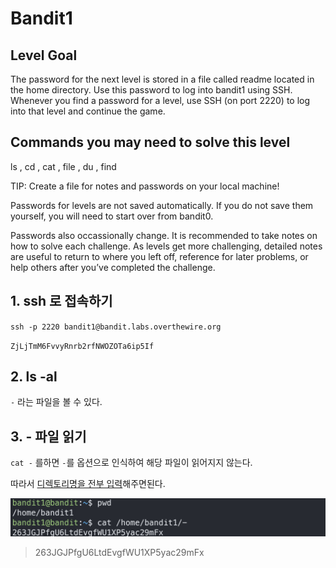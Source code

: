 # Bandit1

## Level Goal
The password for the next level is stored in a file called readme located in the home directory. Use this password to log into bandit1 using SSH. Whenever you find a password for a level, use SSH (on port 2220) to log into that level and continue the game.

## Commands you may need to solve this level
ls , cd , cat , file , du , find

TIP: Create a file for notes and passwords on your local machine!

Passwords for levels are not saved automatically. If you do not save them yourself, you will need to start over from bandit0.

Passwords also occassionally change. It is recommended to take notes on how to solve each challenge. As levels get more challenging, detailed notes are useful to return to where you left off, reference for later problems, or help others after you’ve completed the challenge.
## 1. ssh 로 접속하기
`ssh -p 2220 bandit1@bandit.labs.overthewire.org`

`ZjLjTmM6FvvyRnrb2rfNWOZOTa6ip5If`

## 2. ls -al 
`-` 라는 파일을 볼 수 있다.

## 3. - 파일 읽기

`cat -` 를하면 `-`를 옵션으로 인식하여 해당 파일이 읽어지지 않는다.

따라서 <ins>디렉토리명을 전부 입력</ins>해주면된다.


![alt text](img/image.png)

>263JGJPfgU6LtdEvgfWU1XP5yac29mFx